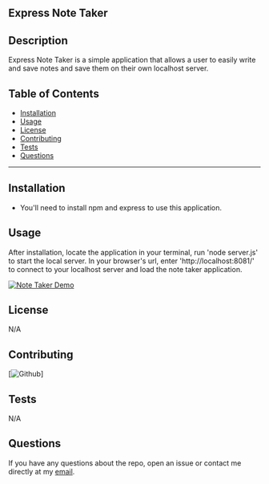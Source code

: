 ## Express Note Taker

## Description

Express Note Taker is a simple application that allows a user to easily write and save notes and save them on their own localhost server.

## Table of Contents

- [Installation](#installation)
- [Usage](#usage)
- [License](#license)
- [Contributing](#contributing)
- [Tests](#tests)
- [Questions](#questions)
----

## Installation

- You'll need to install npm and express to use this application.

## Usage

After installation, locate the application in your terminal, run 'node server.js' to start the local server. In your browser's url, enter 'http://localhost:8081/' to connect to your localhost server and load the note taker application.

[![Note Taker Demo](http://img.youtube.com/vi/nImhseKMQmc/0.jpg)](http://www.youtube.com/watch?v=nImhseKMQmc "Note Taker Demo")

## License

N/A

## Contributing

[![Github](https://github.com/joshuamaney)]

## Tests

N/A

## Questions
If you have any questions about the repo, open an issue or contact me directly at my [email](joshuaraymaney@gmail.com).